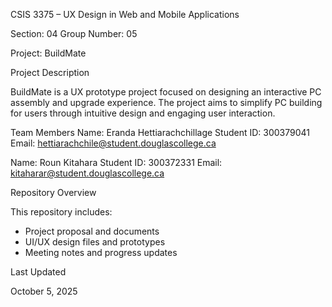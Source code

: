 CSIS 3375 – UX Design in Web and Mobile Applications

Section: 04
Group Number: 05

Project: BuildMate

Project Description

BuildMate is a UX prototype project focused on designing an interactive PC assembly and upgrade experience. The project aims to simplify PC building for users through intuitive design and engaging user interaction.

Team Members
Name:	Eranda Hettiarachchillage
Student ID:	300379041
Email:  hettiarachchile@student.douglascollege.ca

Name:	Roun Kitahara
Student ID:	300372331
Email:  kitaharar@student.douglascollege.ca
		
		
Repository Overview

This repository includes:

- Project proposal and documents
- UI/UX design files and prototypes
- Meeting notes and progress updates

Last Updated

October 5, 2025
